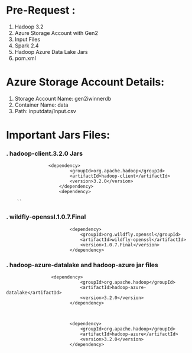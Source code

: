 # Pre-Request :
1. Hadoop 3.2
2. Azure Storage Account with Gen2 
3. Input Files
4. Spark 2.4
5. Hadoop Azure Data Lake Jars
6. pom.xml


# Azure Storage Account Details:

1. Storage Account Name: gen2iwinnerdb
2. Container Name: data
3. Path: inputdata/Input.csv


# Important Jars Files:

### . hadoop-client.3.2.0 Jars


                    <dependency>
                            <groupId>org.apache.hadoop</groupId>
                            <artifactId>hadoop-client</artifactId>
                            <version>3.2.0</version>
                        </dependency>
                        <dependency>
        
        ``

### . wildfly-openssl.1.0.7.Final


                            <dependency>
                                <groupId>org.wildfly.openssl</groupId>
                                <artifactId>wildfly-openssl</artifactId>
                                <version>1.0.7.Final</version>
                            </dependency>



### . hadoop-azure-datalake and hadoop-azure jar files 

                     <dependency>
                                <groupId>org.apache.hadoop</groupId>
                                <artifactId>hadoop-azure-datalake</artifactId>
                                <version>3.2.0</version>
                            </dependency>



                            <dependency>
                                <groupId>org.apache.hadoop</groupId>
                                <artifactId>hadoop-azure</artifactId>
                                <version>3.2.0</version>
                            </dependency>
